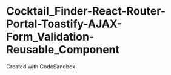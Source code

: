 # Cocktail_Finder-React-Router-Portal-Toastify-AJAX-Form_Validation-Reusable_Component
Created with CodeSandbox
